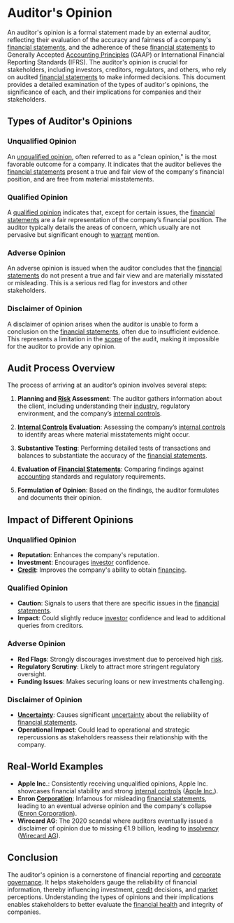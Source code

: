 # Auditor's Opinion

An auditor's opinion is a formal statement made by an external auditor, reflecting their evaluation of the accuracy and fairness of a company's [financial statements](../f/financial_statements.md), and the adherence of these [financial statements](../f/financial_statements.md) to Generally Accepted [Accounting Principles](../a/accounting_principles.md) (GAAP) or International Financial Reporting Standards (IFRS). The auditor's opinion is crucial for stakeholders, including investors, creditors, regulators, and others, who rely on audited [financial statements](../f/financial_statements.md) to make informed decisions. This document provides a detailed examination of the types of auditor's opinions, the significance of each, and their implications for companies and their stakeholders.

## Types of Auditor's Opinions

### Unqualified Opinion
An [unqualified opinion](../u/unqualified_opinion.md), often referred to as a "clean opinion," is the most favorable outcome for a company. It indicates that the auditor believes the [financial statements](../f/financial_statements.md) present a true and fair view of the company's financial position, and are free from material misstatements.

### Qualified Opinion
A [qualified opinion](../q/qualified_opinion.md) indicates that, except for certain issues, the [financial statements](../f/financial_statements.md) are a fair representation of the company’s financial position. The auditor typically details the areas of concern, which usually are not pervasive but significant enough to [warrant](../w/warrant.md) mention.

### Adverse Opinion
An adverse opinion is issued when the auditor concludes that the [financial statements](../f/financial_statements.md) do not present a true and fair view and are materially misstated or misleading. This is a serious red flag for investors and other stakeholders.

### Disclaimer of Opinion
A disclaimer of opinion arises when the auditor is unable to form a conclusion on the [financial statements](../f/financial_statements.md), often due to insufficient evidence. This represents a limitation in the [scope](../s/scope.md) of the audit, making it impossible for the auditor to provide any opinion.

## Audit Process Overview

The process of arriving at an auditor’s opinion involves several steps:

1. **Planning and [Risk](../r/risk.md) Assessment**: The auditor gathers information about the client, including understanding their [industry](../i/industry.md), regulatory environment, and the company’s [internal controls](../i/internal_controls.md).

2. **[Internal Controls](../i/internal_controls.md) Evaluation**: Assessing the company’s [internal controls](../i/internal_controls.md) to identify areas where material misstatements might occur.

3. **Substantive Testing**: Performing detailed tests of transactions and balances to substantiate the accuracy of the [financial statements](../f/financial_statements.md).

4. **Evaluation of [Financial Statements](../f/financial_statements.md)**: Comparing findings against [accounting](../a/accounting.md) standards and regulatory requirements.

5. **Formulation of Opinion**: Based on the findings, the auditor formulates and documents their opinion.

## Impact of Different Opinions

### Unqualified Opinion
- **Reputation**: Enhances the company's reputation.
- **Investment**: Encourages [investor](../i/investor.md) confidence.
- **[Credit](../c/credit.md)**: Improves the company's ability to obtain [financing](../f/financing.md).

### Qualified Opinion
- **Caution**: Signals to users that there are specific issues in the [financial statements](../f/financial_statements.md).
- **Impact**: Could slightly reduce [investor](../i/investor.md) confidence and lead to additional queries from creditors.

### Adverse Opinion
- **Red Flags**: Strongly discourages investment due to perceived high [risk](../r/risk.md).
- **Regulatory Scrutiny**: Likely to attract more stringent regulatory oversight.
- **Funding Issues**: Makes securing loans or new investments challenging.

### Disclaimer of Opinion
- **[Uncertainty](../u/uncertainty_in_trading.md)**: Causes significant [uncertainty](../u/uncertainty_in_trading.md) about the reliability of [financial statements](../f/financial_statements.md).
- **Operational Impact**: Could lead to operational and strategic repercussions as stakeholders reassess their relationship with the company.

## Real-World Examples

- **Apple Inc.**: Consistently receiving unqualified opinions, Apple Inc. showcases financial stability and strong [internal controls](../i/internal_controls.md) ([Apple Inc.](https://www.apple.com)).
- **Enron [Corporation](../c/corporation.md)**: Infamous for misleading [financial statements](../f/financial_statements.md), leading to an eventual adverse opinion and the company's collapse ([Enron Corporation](https://www.sec.gov/news/press/2001-143.htm)).
- **Wirecard AG**: The 2020 scandal where auditors eventually issued a disclaimer of opinion due to missing €1.9 billion, leading to [insolvency](../i/insolvency.md) ([Wirecard AG](https://www.wirecard.com)).

## Conclusion

The auditor's opinion is a cornerstone of financial reporting and [corporate governance](../c/corporate_governance.md). It helps stakeholders gauge the reliability of financial information, thereby influencing investment, [credit](../c/credit.md) decisions, and [market](../m/market.md) perceptions. Understanding the types of opinions and their implications enables stakeholders to better evaluate the [financial health](../f/financial_health.md) and integrity of companies.